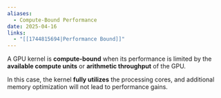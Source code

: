 ```yaml
---
aliases:
  - Compute-Bound Performance
date: 2025-04-16
links:
  - "[[1744815694|Performance Bound]]"
---
```

A GPU kernel is **compute-bound** when its performance is limited by the **available compute units** or **arithmetic throughput** of the GPU.

In this case, the kernel **fully utilizes** the processing cores, and additional memory optimization will not lead to performance gains.